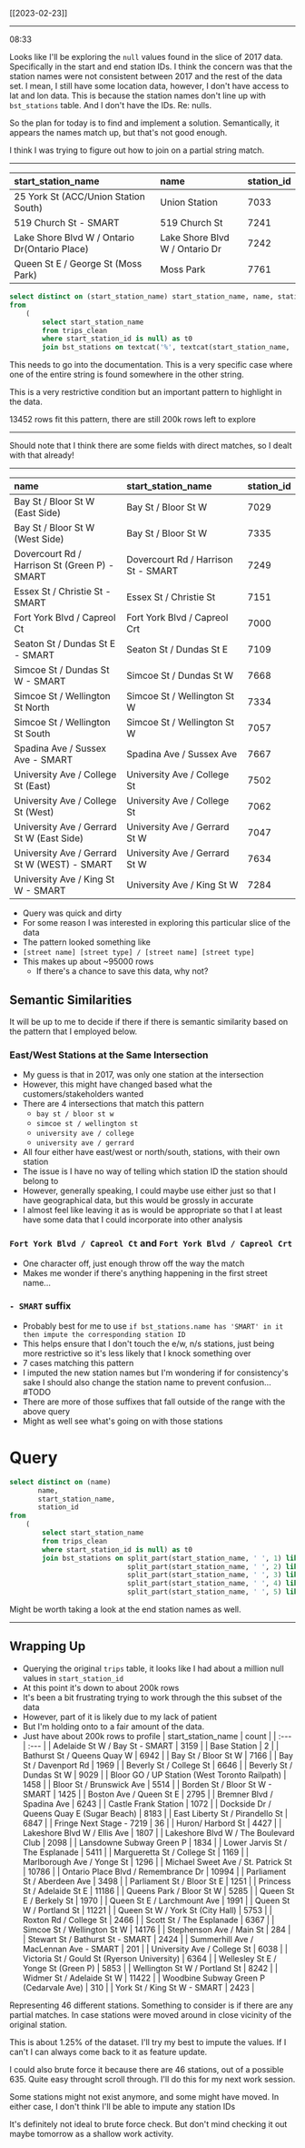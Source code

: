 [[2023-02-23]]

---
08:33

Looks like I'll be exploring the `null` values found in the slice of 2017 data. Specifically in the start and end station IDs. I think the concern was that the station names were not consistent between 2017 and the rest of the data set. I mean, I still have some location data, however, I don't have access to lat and lon data. This is because the station names don't line up with `bst_stations` table. And I don't have the IDs. Re: nulls.

So the plan for today is to find and implement a solution. Semantically, it appears the names match up, but that's not good enough.

I think I was trying to figure out how to join on a partial string match.

---
| start\_station\_name | name | station\_id |
| :--- | :--- | :--- |
| 25 York St \(ACC/Union Station South\) | Union Station | 7033 |
| 519 Church St - SMART | 519 Church St | 7241 |
| Lake Shore Blvd W / Ontario Dr\(Ontario Place\) | Lake Shore Blvd W / Ontario Dr | 7242 |
| Queen St E / George St \(Moss Park\) | Moss Park | 7761 |

``` sql
select distinct on (start_station_name) start_station_name, name, station_id  
from  
    (  
        select start_station_name  
        from trips_clean  
        where start_station_id is null) as t0  
        join bst_stations on textcat('%', textcat(start_station_name, '%')) like textcat('%', textcat(bst_stations.name, '%'));
```

This needs to go into the documentation. This is a very specific case where one of the entire string is found somewhere in the other string.

This is a very restrictive condition but an important pattern to highlight in the data.

13452 rows fit this pattern, there are still 200k rows left to explore

---

Should note that I think there are some fields with direct matches, so I dealt with that already!

---
| name | start\_station\_name | station\_id |
| :--- | :--- | :--- |
| Bay St / Bloor St W \(East Side\) | Bay St / Bloor St W | 7029 |
| Bay St / Bloor St W \(West Side\) | Bay St / Bloor St W | 7335 |
| Dovercourt Rd / Harrison St \(Green P\) - SMART | Dovercourt Rd / Harrison St - SMART | 7249 |
| Essex St / Christie St - SMART | Essex St / Christie St | 7151 |
| Fort York  Blvd / Capreol Ct | Fort York  Blvd / Capreol Crt | 7000 |
| Seaton St / Dundas St E - SMART | Seaton St / Dundas St E | 7109 |
| Simcoe St / Dundas St W - SMART | Simcoe St / Dundas St W | 7668 |
| Simcoe St / Wellington St North | Simcoe St / Wellington St W | 7334 |
| Simcoe St / Wellington St South | Simcoe St / Wellington St W | 7057 |
| Spadina Ave / Sussex Ave - SMART | Spadina Ave / Sussex Ave | 7667 |
| University Ave / College St \(East\) | University Ave / College St | 7502 |
| University Ave / College St \(West\) | University Ave / College St | 7062 |
| University Ave / Gerrard St W \(East Side\) | University Ave / Gerrard St W | 7047 |
| University Ave / Gerrard St W \(WEST\) - SMART | University Ave / Gerrard St W | 7634 |
| University Ave / King St W - SMART | University Ave / King St W | 7284 |

- Query was quick and dirty
- For some reason I was interested in exploring this particular slice of the data
- The pattern looked something like
- `[street name] [street type] / [street name] [street type]`
- This makes up about ~95000 rows
	- If there's a chance to save this data, why not?

## Semantic Similarities
It will be up to me to decide if there if there is semantic similarity based on the pattern that I employed below.

### East/West Stations at the Same Intersection
- My guess is that in 2017, was only one station at the intersection
- However, this might have changed based what the customers/stakeholders wanted
- There are 4 intersections that match this pattern
	- `bay st / bloor st w`
	- `simcoe st / wellington st`
	- `university ave / college`
	- `university ave / gerrard`
- All four either have east/west or north/south, stations, with their own station
- The issue is I have no way of telling which station ID the station should belong to
- However, generally speaking, I could maybe use either just so that I have geographical data, but this would be grossly in accurate
- I almost feel like leaving it as is would be appropriate so that I at least have some data that I could incorporate into other analysis

### `Fort York Blvd / Capreol Ct` and `Fort York Blvd / Capreol Crt`
- One character off, just enough throw off the way the match
- Makes me wonder if there's anything happening in the first street name...

### `- SMART` suffix
- Probably best for me to use `if bst_stations.name has 'SMART' in it then impute the corresponding station ID`
- This helps ensure that I don't touch the e/w, n/s stations, just being more restrictive so it's less likely that I knock something over
- 7 cases matching this pattern
- I imputed the new station names but I'm wondering if for consistency's sake I should also change the station name to prevent confusion... #TODO 
- There are more of those suffixes that fall outside of the range with the above query
- Might as well see what's going on with those stations

# Query
``` sql
select distinct on (name)  
       name,  
       start_station_name,  
       station_id  
from  
    (  
        select start_station_name  
        from trips_clean  
        where start_station_id is null) as t0  
        join bst_stations on split_part(start_station_name, ' ', 1) like split_part(bst_stations.name, ' ', 1) and  
                             split_part(start_station_name, ' ', 2) like split_part(bst_stations.name, ' ', 2) and  
                             split_part(start_station_name, ' ', 3) like split_part(bst_stations.name, ' ', 3) and  
                             split_part(start_station_name, ' ', 4) like split_part(bst_stations.name, ' ', 4) and  
                             split_part(start_station_name, ' ', 5) like split_part(bst_stations.name, ' ', 5);
```

Might be worth taking a look at the end station names as well.

---
## Wrapping Up
- Querying the original `trips` table, it looks like I had about a million null values in `start_station_id`
- At this point it's down to about 200k rows
- It's been a bit frustrating trying to work through the this subset of the data
- However, part of it is likely due to my lack of patient
- But I'm holding onto to a fair amount of the data.
- Just have about 200k rows to profile
| start\_station\_name | count |
| :--- | :--- |
| Adelaide St W / Bay St - SMART | 3159 |
| Base Station | 2 |
| Bathurst St / Queens Quay W | 6942 |
| Bay St / Bloor St W | 7166 |
| Bay St / Davenport Rd | 1969 |
| Beverly St / College St | 6646 |
| Beverly  St / Dundas St W | 9029 |
| Bloor GO / UP Station \(West Toronto Railpath\) | 1458 |
| Bloor St / Brunswick Ave | 5514 |
| Borden St / Bloor St W - SMART | 1425 |
| Boston Ave / Queen St E | 2795 |
| Bremner Blvd / Spadina Ave | 6243 |
| Castle Frank Station | 1072 |
| Dockside Dr / Queens Quay E \(Sugar Beach\) | 8183 |
| East Liberty St / Pirandello St | 6847 |
| Fringe Next Stage - 7219 | 36 |
| Huron/ Harbord St | 4427 |
| Lakeshore Blvd W / Ellis Ave | 1807 |
| Lakeshore Blvd W / The Boulevard Club | 2098 |
| Lansdowne Subway Green P | 1834 |
| Lower Jarvis St / The Esplanade | 5411 |
| Margueretta St / College St | 1169 |
| Marlborough Ave / Yonge St | 1296 |
| Michael Sweet Ave / St. Patrick St | 10786 |
| Ontario Place Blvd / Remembrance Dr | 10994 |
| Parliament St / Aberdeen Ave | 3498 |
| Parliament St / Bloor St E | 1251 |
| Princess St / Adelaide St E | 11186 |
| Queens Park / Bloor St W | 5285 |
| Queen St E / Berkely St | 1970 |
| Queen St E / Larchmount Ave | 1991 |
| Queen St W / Portland St | 11221 |
| Queen St W / York St \(City Hall\) | 5753 |
| Roxton Rd / College St | 2466 |
| Scott St / The Esplanade | 6367 |
| Simcoe St / Wellington St W | 14176 |
| Stephenson Ave / Main St | 284 |
| Stewart St / Bathurst St  - SMART | 2424 |
| Summerhill Ave / MacLennan Ave - SMART | 201 |
| University Ave / College St | 6038 |
| Victoria St / Gould St \(Ryerson University\) | 6364 |
| Wellesley St E / Yonge St \(Green P\) | 5853 |
| Wellington St W / Portland St | 8242 |
| Widmer St / Adelaide St W | 11422 |
| Woodbine Subway Green P \(Cedarvale Ave\) | 310 |
| York St / King St W - SMART | 2423 |

Representing 46 different stations. Something to consider is if there are any partial matches. In case stations were moved around in close vicinity of the original station.

This is about 1.25% of the dataset. I'll try my best to impute the values. If I can't I can always come back to it as feature update.

I could also brute force it because there are 46 stations, out of a possible 635. Quite easy throught scroll through. I'll do this for my next work session.

Some stations might not exist anymore, and some might have moved. In either case, I don't think I'll be able to impute any station IDs

It's definitely not ideal to brute force check. But don't mind checking it out maybe tomorrow as a shallow work activity.